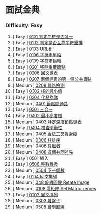 # 面試金典

### Difficulty: Easy
001. [  Easy  ] [0101 判定字符是否唯一](https://github.com/Kuan-HC/LeetCode/blob/main/Interview/Interview_0101.md)
002. [  Easy  ] [0102 判定是否互為字符重排](https://github.com/Kuan-HC/LeetCode/blob/main/Interview/Interview_0102.md)
003. [  Easy  ] [0103 URL化](https://github.com/Kuan-HC/LeetCode/blob/main/Interview/Interview_0103.md)
004. [  Easy  ] [0106 字符串壓縮](https://github.com/Kuan-HC/LeetCode/blob/main/Interview/Interview_0106.md)
005. [  Easy  ] [0109 字符串輪轉](https://github.com/Kuan-HC/LeetCode/blob/main/Interview/Interview_0109.md)
006. [  Easy  ] [0201 移除重覆節點](https://github.com/Kuan-HC/LeetCode/blob/main/Interview/Interview_0201.md)
007. [  Easy  ] [0206 回文鍊表](https://github.com/Kuan-HC/LeetCode/blob/main/Interview/Interview_0206.md)
008. [  Easy  ] [0207 兩個鏈表的第一個公共節點](https://github.com/Kuan-HC/LeetCode/blob/main/Interview/Interview_0207.md)
009. [ Medium ] [0208 環路檢測](https://github.com/Kuan-HC/LeetCode/blob/main/Interview/Interview_0208.md)
010. [  Easy  ] [0302 棧的最小值](https://github.com/Kuan-HC/LeetCode/blob/main/Interview/Interview_0302.md)
011. [  Easy  ] [0304 化棧為隊](https://github.com/Kuan-HC/LeetCode/blob/main/Interview/Interview_0304.md)
012. [ Medium ] [0401 節點間通路](https://github.com/Kuan-HC/LeetCode/blob/main/Interview/Interview_0401.md)
013. [  Easy  ] [0301 三合一](https://github.com/Kuan-HC/LeetCode/blob/main/Interview/Interview_0301.md)
014. [  Easy  ] [0402 最小高度樹](https://github.com/Kuan-HC/LeetCode/blob/main/Interview/Interview_0402.md)
015. [ Medium ] [0403 特定深度節點鏈表](https://github.com/Kuan-HC/LeetCode/blob/main/Interview/Interview_0403.md)
016. [  Easy  ] [0404 檢查平衡性](https://github.com/Kuan-HC/LeetCode/blob/main/Interview/Interview_0404.md)
017. [ Medium ] [0405 合法二叉搜索樹](https://github.com/Kuan-HC/LeetCode/blob/main/Interview/Interview_0405.md)
018. [ Medium ] [0306 棧排序](https://github.com/Kuan-HC/LeetCode/blob/main/Interview/Interview_0306.md)
019. [ Medium ] [0406 後繼者](https://github.com/Kuan-HC/LeetCode/blob/main/Interview/Interview_0406.md)
020. [ Medium ] [0408 首個共同祖先](https://github.com/Kuan-HC/LeetCode/blob/main/Interview/Interview_0408.md)
021. [  Easy  ] [0501 插入](https://github.com/Kuan-HC/LeetCode/blob/main/Interview/Interview_0501.md)
022. [  Easy  ] [0506 整數轉換](https://github.com/Kuan-HC/LeetCode/blob/main/Interview/Interview_0506.md)
023. [ Medium ] [0504 下一個數](https://github.com/Kuan-HC/LeetCode/blob/main/Interview/Interview_0504.md)
024. [  Easy  ] [0104 回文排列](https://github.com/Kuan-HC/LeetCode/blob/main/Interview/Interview_0104.md)
025. [ Medium ] [048 旋轉圖像 Rotate Image](https://github.com/Kuan-HC/LeetCode/blob/main/Top100LikedQuestions/048_Rotate_Image.md)
026. [ Medium ] [0108 零矩陣 Set Matrix Zeroes](https://github.com/Kuan-HC/LeetCode/blob/main/DS_Study/073.md)
027. [  Easy  ] [0203 回文排列](https://github.com/Kuan-HC/LeetCode/blob/main/Interview/Interview_0203.md)
028. [ Medium ] [0303 堆盤子](https://github.com/Kuan-HC/LeetCode/blob/main/Interview/Interview_0303.md)
029. [ Medium ] [0508 繪制直線](https://github.com/Kuan-HC/LeetCode/blob/main/Interview/Interview_0508.md)


